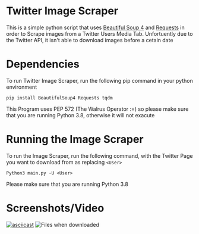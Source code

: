 # Twitter Image Scraper

This is a simple python script that uses [Beautiful Soup 4](https://pypi.org/project/beautifulsoup4/) and [Requests](https://pypi.org/project/requests2/) in order to Scrape images from a Twitter Users Media Tab. Unfortuently due to the Twitter API, it isn't able to download images before a cetain date

# Dependencies
To run Twitter Image Scraper, run the following pip command in your python environment

```pip install BeautifulSoup4 Requests tqdm```

This Program uses PEP 572 (The Walrus Operator :=) so please make sure that you are running Python 3.8, otherwise it will not exacute
# Running the Image Scraper

To run the Image Scraper, run the following command, with the Twitter Page you want to download from as replacing `<User>`

```Python3 main.py -U <User>```

Please make sure that you are running Python 3.8

# Screenshots/Video
[![asciicast](https://asciinema.org/a/WWmTLK4WRygzHdpY2lT67w8en.svg)](https://asciinema.org/a/WWmTLK4WRygzHdpY2lT67w8en)
![Files when downloaded](https://user-images.githubusercontent.com/15014078/68304160-4e601d80-00f9-11ea-8d77-572e9123adfc.png)